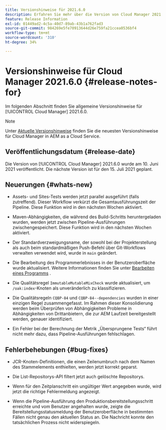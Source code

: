 ```yaml
---
title: Versionshinweise für 2021.6.0
description: Erfahren Sie mehr über die Version von Cloud Manager 2021.6.0.
feature: Release Information
exl-id: 01449ad2-4c5a-40d7-89ab-43b1a762fad3
source-git-commit: 984269e5fe70913644d26e759fa21ccea0536bf4
workflow-type: tm+mt
source-wordcount: '310'
ht-degree: 34%

---
```


# Versionshinweise für Cloud Manager 2021.6.0 {#release-notes-for}

Im folgenden Abschnitt finden Sie allgemeine Versionshinweise für [!UICONTROL Cloud Manager] 2021.6.0.

>[!NOTE]
>Unter [Aktuelle Versionshinweise](https://experienceleague.adobe.com/en/docs/experience-manager-cloud-service/content/release-notes/cloud-manager/current#getting-access) finden Sie die neuesten Versionshinweise für Cloud Manager in AEM as a Cloud Service.

## Veröffentlichungsdatum {#release-date}

Die Version von [!UICONTROL Cloud Manager] 2021.6.0 wurde am 10. Juni 2021 veröffentlicht.
Die nächste Version ist für den 15. Juli 2021 geplant.

## Neuerungen {#whats-new}

* Assets- und Sites-Tests werden jetzt parallel ausgeführt (falls zutreffend). Dieser Workflow verkürzt die Gesamtausführungszeit der Pipeline. Diese Funktion wird in den nächsten Wochen aktiviert.

* Maven-Abhängigkeiten, die während des Build-Schritts heruntergeladen wurden, werden jetzt zwischen Pipeline-Ausführungen zwischengespeichert. Diese Funktion wird in den nächsten Wochen aktiviert.

* Der Standardverzweigungsname, der sowohl bei der Projekterstellung als auch beim standardmäßigen Push-Befehl über Git-Workflows verwalten verwendet wird, wurde in `main` geändert.

* Die Bearbeitung des Programmerlebnisses in der Benutzeroberfläche wurde aktualisiert. Weitere Informationen finden Sie unter [Bearbeiten eines Programms](/help/getting-started/program-setup.md#editing-program) .

* Die Qualitätsregel `ImmutableMutableMixCheck` wurde aktualisiert, um `/oak:index`-Knoten als unveränderlich zu klassifizieren.

* Die Qualitätsregeln `CQBP-84` und `CQBP-84--dependencies` wurden in einer einzigen Regel zusammengefasst. Im Rahmen dieser Konsolidierung werden beim Überprüfen von Abhängigkeiten Probleme in Abhängigkeiten von Drittanbietern, die zur AEM Laufzeit bereitgestellt werden, genauer identifiziert.

* Ein Fehler bei der Berechnung der Metrik „Übersprungene Tests“ führt nicht mehr dazu, dass Pipeline-Ausführungen fehlschlagen.

## Fehlerbehebungen {#bug-fixes}

* JCR-Knoten-Definitionen, die einen Zeilenumbruch nach dem Namen des Stammelements enthielten, werden jetzt korrekt geparst.

* Die List-Repositorys-API filtert jetzt auch gelöschte Repositorys.

* Wenn für den Zeitplanschritt ein ungültiger Wert angegeben wurde, wird jetzt die richtige Fehlermeldung angezeigt.

* Wenn die Pipeline-Ausführung den Produktionsbereitstellungsschritt erreichte und vom Benutzer angehalten wurde, zeigte die Bereitstellungsstatusmeldung der Benutzeroberfläche in bestimmten Fällen nicht genau den aktuellen Status an. Die Nachricht konnte den tatsächlichen Prozess nicht widerspiegeln.
